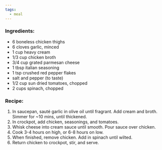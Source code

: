 ```yaml
---
tags:
  - meal
---
```

### Ingredients:
- 6 boneless chicken thighs
- 6 cloves garlic, minced
- 1 cup heavy cream
- 1/3 cup chicken broth
- 3/4 cup grated parmesan cheese
- 1 tbsp italian seasoning
- 1 tsp crushed red pepper flakes
- salt and pepper (to taste)
- 1/2 cup sun dried tomatoes, chopped
- 2 cups spinach, chopped

### Recipe:
1. In saucepan, sauté garlic in olive oil until fragrant. Add cream and broth. Simmer for ~10 mins, until thickened. 
2. In crockpot, add chicken, seasonings, and tomatoes. 
3. Whisk cheese into cream sauce until smooth. Pour sauce over chicken. 
4. Cook 3-4 hours on high, or 6-8 hours on low. 
5. When finished, remove chicken. Add in spinach until wilted. 
6. Return chicken to crockpot, stir, and serve. 